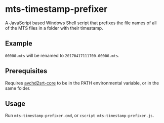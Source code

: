 # mts-timestamp-prefixer

A JavaScript based Windows Shell script that prefixes the file names of all of the MTS files in a folder with their timestamp.

## Example
`00000.mts` will be renamed to `20170417111700-00000.mts`.

## Prerequisites
Requires [avchd2srt-core](http://avchd2srt.webs.com/) to be in the PATH environmental variable, or in the same folder.

## Usage

Run `mts-timestamp-prefixer.cmd`, or `cscript mts-timestamp-prefixer.js`.
